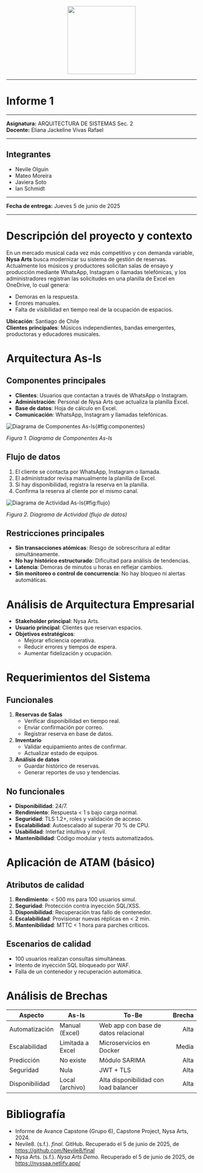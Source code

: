 <!-- ============================================= -->
<!--                Portada del Informe             -->
<!-- ============================================= -->

<p align="center">
  <img src="docs/logo-uai.png"  width="180" />
</p>

---

# **Informe 1**

---

**Asignatura:** ARQUITECTURA DE SISTEMAS Sec. 2  
**Docente:** Eliana Jackeline Vivas Rafael  

---

## Integrantes
- Nevile Olguin  
- Mateo Moreira  
- Javiera Soto  
- Ian Schmidt  

---

**Fecha de entrega:** Jueves 5 de junio de 2025  

<!-- ============================================= -->

---

# Descripción del proyecto y contexto

En un mercado musical cada vez más competitivo y con demanda variable, **Nysa Arts** busca modernizar su sistema de gestión de reservas. Actualmente los músicos y productores solicitan salas de ensayo y producción mediante WhatsApp, Instagram o llamadas telefónicas, y los administradores registran las solicitudes en una planilla de Excel en OneDrive, lo cual genera:

- Demoras en la respuesta.  
- Errores manuales.  
- Falta de visibilidad en tiempo real de la ocupación de espacios.  

**Ubicación**: Santiago de Chile  
**Clientes principales**: Músicos independientes, bandas emergentes, productoras y educadores musicales.

# Arquitectura As-Is

## Componentes principales

- **Clientes**: Usuarios que contactan a través de WhatsApp o Instagram.  
- **Administración**: Personal de Nysa Arts que actualiza la planilla Excel.  
- **Base de datos**: Hoja de cálculo en Excel.  
- **Comunicación**: WhatsApp, Instagram y llamadas telefónicas.  

![Diagrama de Componentes As-Is](docs/figura_1.png){#fig:componentes}

*Figura 1. Diagrama de Componentes As-Is*

## Flujo de datos

1. El cliente se contacta por WhatsApp, Instagram o llamada.  
2. El administrador revisa manualmente la planilla de Excel.  
3. Si hay disponibilidad, registra la reserva en la planilla.  
4. Confirma la reserva al cliente por el mismo canal.

![Diagrama de Actividad As-Is](docs/figura_2.png){#fig:flujo}

*Figura 2. Diagrama de Actividad (flujo de datos)*

## Restricciones principales

- **Sin transacciones atómicas**: Riesgo de sobrescritura al editar simultáneamente.  
- **No hay histórico estructurado**: Dificultad para análisis de tendencias.  
- **Latencia**: Demoras de minutos u horas en reflejar cambios.  
- **Sin monitoreo o control de concurrencia**: No hay bloqueo ni alertas automáticas.

# Análisis de Arquitectura Empresarial

- **Stakeholder principal**: Nysa Arts.  
- **Usuario principal**: Clientes que reservan espacios.  
- **Objetivos estratégicos**:
  - Mejorar eficiencia operativa.  
  - Reducir errores y tiempos de espera.  
  - Aumentar fidelización y ocupación.

# Requerimientos del Sistema

## Funcionales

1. **Reservas de Salas**  
   - Verificar disponibilidad en tiempo real.  
   - Enviar confirmación por correo.  
   - Registrar reserva en base de datos.  
2. **Inventario**  
   - Validar equipamiento antes de confirmar.  
   - Actualizar estado de equipos.  
3. **Análisis de datos**  
   - Guardar histórico de reservas.  
   - Generar reportes de uso y tendencias.

## No funcionales

- **Disponibilidad**: 24/7.  
- **Rendimiento**: Respuesta < 1 s bajo carga normal.  
- **Seguridad**: TLS 1.2+, roles y validación de acceso.  
- **Escalabilidad**: Autoescalado al superar 70 % de CPU.  
- **Usabilidad**: Interfaz intuitiva y móvil.  
- **Mantenibilidad**: Código modular y tests automatizados.

# Aplicación de ATAM (básico)

## Atributos de calidad

1. **Rendimiento**: < 500 ms para 100 usuarios simul.  
2. **Seguridad**: Protección contra inyección SQL/XSS.  
3. **Disponibilidad**: Recuperación tras fallo de contenedor.  
4. **Escalabilidad**: Provisionar nuevas réplicas en < 2 min.  
5. **Mantenibilidad**: MTTC < 1 hora para parches críticos.

## Escenarios de calidad

- 100 usuarios realizan consultas simultáneas.  
- Intento de inyección SQL bloqueado por WAF.  
- Falla de un contenedor y recuperación automática.

# Análisis de Brechas

| Aspecto         | As-Is                      | To-Be                                      | Brecha  |
|-----------------|----------------------------|--------------------------------------------|--------:|
| Automatización  | Manual (Excel)            | Web app con base de datos relacional       | Alta    |
| Escalabilidad   | Limitada a Excel          | Microservicios en Docker                  | Media   |
| Predicción      | No existe                 | Módulo SARIMA                              | Alta    |
| Seguridad       | Nula                       | JWT + TLS                                  | Alta    |
| Disponibilidad  | Local (archivo)          | Alta disponibilidad con load balancer     | Alta    |

# Bibliografía

- Informe de Avance Capstone (Grupo 6), Capstone Project, Nysa Arts, 2024.  
- Nevile8. (s.f.). *final*. GitHub. Recuperado el 5 de junio de 2025, de https://github.com/Nevile8/final  
- Nysa Arts. (s.f.). *Nysa Arts Demo*. Recuperado el 5 de junio de 2025, de https://nyssaa.netlify.app/

